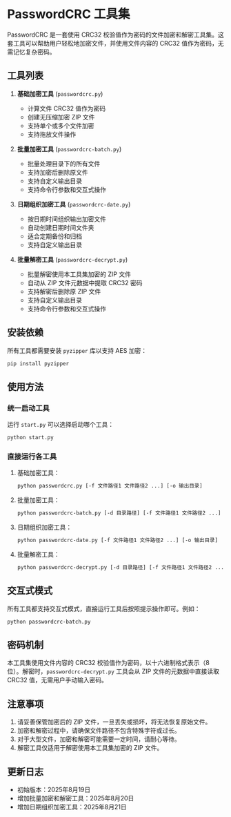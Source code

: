 # PasswordCRC 工具集

PasswordCRC 是一套使用 CRC32 校验值作为密码的文件加密和解密工具集。这套工具可以帮助用户轻松地加密文件，并使用文件内容的 CRC32 值作为密码，无需记忆复杂密码。

## 工具列表

1. **基础加密工具** (`passwordcrc.py`)
   - 计算文件 CRC32 值作为密码
   - 创建无压缩加密 ZIP 文件
   - 支持单个或多个文件加密
   - 支持拖放文件操作

2. **批量加密工具** (`passwordcrc-batch.py`)
   - 批量处理目录下的所有文件
   - 支持加密后删除原文件
   - 支持自定义输出目录
   - 支持命令行参数和交互式操作

3. **日期组织加密工具** (`passwordcrc-date.py`)
   - 按日期时间组织输出加密文件
   - 自动创建日期时间文件夹
   - 适合定期备份和归档
   - 支持自定义输出目录

4. **批量解密工具** (`passwordcrc-decrypt.py`)
   - 批量解密使用本工具集加密的 ZIP 文件
   - 自动从 ZIP 文件元数据中提取 CRC32 密码
   - 支持解密后删除原 ZIP 文件
   - 支持自定义输出目录
   - 支持命令行参数和交互式操作

## 安装依赖

所有工具都需要安装 `pyzipper` 库以支持 AES 加密：

```bash
pip install pyzipper
```

## 使用方法

### 统一启动工具

运行 `start.py` 可以选择启动哪个工具：

```bash
python start.py
```

### 直接运行各工具

1. 基础加密工具：
   ```bash
   python passwordcrc.py [-f 文件路径1 文件路径2 ...] [-o 输出目录]
   ```

2. 批量加密工具：
   ```bash
   python passwordcrc-batch.py [-d 目录路径] [-f 文件路径1 文件路径2 ...] [-o 输出目录] [--delete]
   ```

3. 日期组织加密工具：
   ```bash
   python passwordcrc-date.py [-f 文件路径1 文件路径2 ...] [-o 输出目录]
   ```

4. 批量解密工具：
   ```bash
   python passwordcrc-decrypt.py [-d 目录路径] [-f 文件路径1 文件路径2 ...] [-o 输出目录] [--delete]
   ```

## 交互式模式

所有工具都支持交互式模式，直接运行工具后按照提示操作即可。例如：

```bash
python passwordcrc-batch.py
```

## 密码机制

本工具集使用文件内容的 CRC32 校验值作为密码，以十六进制格式表示（8位）。解密时，`passwordcrc-decrypt.py` 工具会从 ZIP 文件的元数据中直接读取 CRC32 值，无需用户手动输入密码。

## 注意事项

1. 请妥善保管加密后的 ZIP 文件，一旦丢失或损坏，将无法恢复原始文件。
2. 加密和解密过程中，请确保文件路径不包含特殊字符或过长。
3. 对于大型文件，加密和解密可能需要一定时间，请耐心等待。
4. 解密工具仅适用于解密使用本工具集加密的 ZIP 文件。

## 更新日志
- 初始版本：2025年8月19日
- 增加批量加密和解密工具：2025年8月20日
- 增加日期组织加密工具：2025年8月21日